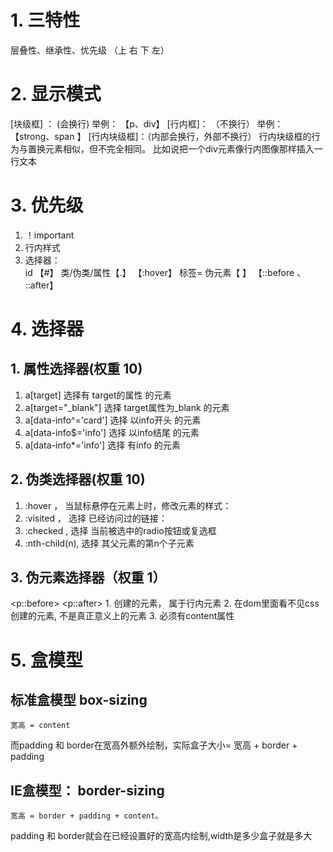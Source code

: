 # 1. 三特性
层叠性、继承性、优先级
  （上 右 下 左）
# 2. 显示模式
  <block>             [块级框] ：   (会换行)
    举例： 【p、div】
  <inline>             [行内框]：   （不换行）
    举例： 【strong、span 】
  <inliine-block>       [行内块级框]：（内部会换行，外部不换行）
    行内块级框的行为与置换元素相似，但不完全相同。
    比如说把一个div元素像行内图像那样插入一行文本

# 3. 优先级
  1. ！important 
  2. 行内样式 
  3. 选择器：  
        id         【#】
        类/伪类/属性【.】 【:hover】
        标签= 伪元素【 】 【::before 、 ::after】

# 4. 选择器
## 1. 属性选择器(权重 10)
  1. a[target]           选择有 target的属性       的元素
  2. a[target="_blank"]  选择   target属性为_blank 的元素
  3. a[data-info^='card'] 选择    以info开头       的元素
  4. a[data-info$='info'] 选择    以info结尾       的元素
  5. a[data-info*='info'] 选择    有info           的元素

## 2. 伪类选择器(权重 10)
  1. :hover ，      当鼠标悬停在元素上时，修改元素的样式：
  2. :visited ，    选择 已经访问过的链接：
  3. :checked ,     选择 当前被选中的radio按钮或复选框
  4. :nth-child(n), 选择 其父元素的第n个子元素

## 3. 伪元素选择器（权重 1）
  <p::before>    <p::after>
    1. 创建的元素， 属于行内元素
    2. 在dom里面看不见css创建的元素, 不是真正意义上的元素
    3. 必须有content属性




# 5. 盒模型
## 标准盒模型 box-sizing 
    宽高 = content
  而padding 和 border在宽高外额外绘制，实际盒子大小= 宽高 + border + padding
## IE盒模型： border-sizing 
    宽高 = border + padding + content。
  padding 和 border就会在已经设置好的宽高内绘制,width是多少盒子就是多大